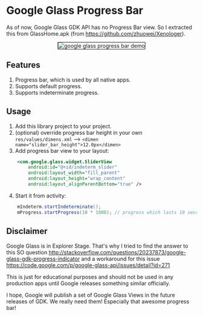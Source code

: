 Google Glass Progress Bar
=========================

As of now, Google Glass GDK API has no Progress Bar view. 
So I extracted this from GlassHome.apk (from https://github.com/zhuowei/Xenologer).

<p align="center">
    <img src="http://i.imgur.com/G9M1Tok.gif" border="1" alt="google glass progress bar demo" style="border: 1px #000 solid !important;">
</p>


Features
--------

1. Progress bar, which is used by all native apps.
2. Supports default progress.
3. Supports indeterminate progress.


Usage
-----

1. Add this library project to your project.
2. (optional) override progress bar height in your own `res/values/dimens.xml` --> `<dimen name="slider_bar_height">12.0px</dimen>`
3. Add progress bar view to your layout:

```xml
    <com.google.glass.widget.SliderView
        android:id="@+id/indeterm_slider"
        android:layout_width="fill_parent"
        android:layout_height="wrap_content"
        android:layout_alignParentBottom="true" />
```

4. Start it from activity:

```java
    mIndeterm.startIndeterminate();
    mProgress.startProgress(10 * 1000); // progress which lasts 10 seconds
```


Disclaimer
----------

Google Glass is in Explorer Stage. That's why I tried to find the answer to this SO question http://stackoverflow.com/questions/20237873/google-glass-gdk-progress-indicator and a workaround for this issue https://code.google.com/p/google-glass-api/issues/detail?id=271

This is just for educational purposes and should not be used in any production apps until Google releases something similar officially.

I hope, Google will publish a set of Google Glass Views in the future releases of GDK. We really need them! Especially that awesome progress bar!
